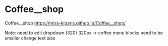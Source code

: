 # Coffee__shop
Coffee__shop
https://miss-kiparis.github.io/Coffee__shop/

Note: 
need to edit dropdown (320) 
320px -> coffee menu blocks need to be smaller
change text size 
